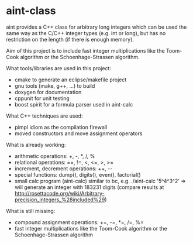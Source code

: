 aint-class
==========

aint provides a C++ class for arbitrary long integers which can be used the same
way as the C/C++ integer types (e.g. int or long), but has no restriction on the
length (if there is enough memory).

Aim of this project is to include fast integer multiplications like the
Toom-Cook algorithm or the Schoenhage-Strassen algorithm.

What tools/libraries are used in this project:
- cmake to generate an eclipse/makefile project
- gnu tools (make, g++, ...) to build 
- doxygen for documentation
- cppunit for unit testing
- boost spirit for a formula parser used in aint-calc
    
What C++ techniques are used:
- pimpl idiom as the compilation firewall
- moved constructors and move assignment operators

What is already working:
- arithmetic operations: +, -, *, /, %
- relational operations: ==, !=, <, <=, >, >=
- increment, decrement operations: ++, --
- special functions: dump(), digits(), even(), factorial()
- small calc program (aint-calc) similar to bc, e.g.
  ./aint-calc '5^4^3^2'
  => will generate an integer with 183231 digits (compare results at
     http://rosettacode.org/wiki/Arbitrary-precision_integers_%28included%29)

What is still missing:
- compound  assignment operations: +=, -=, *=, /=, %=
- fast integer multiplications like the Toom-Cook algorithm or the
  Schoenhage-Strassen algorithm
 
#
